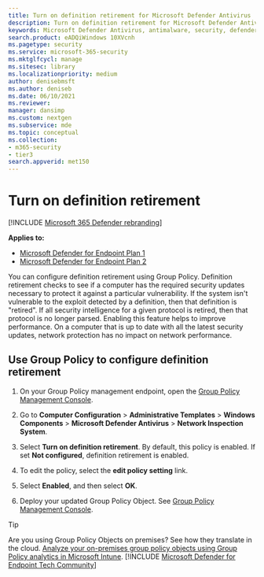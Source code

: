 ```yaml
---
title: Turn on definition retirement for Microsoft Defender Antivirus
description: Turn on definition retirement for Microsoft Defender Antivirus.
keywords: Microsoft Defender Antivirus, antimalware, security, defender, definition retirement
search.product: eADQiWindows 10XVcnh
ms.pagetype: security
ms.service: microsoft-365-security
ms.mktglfcycl: manage
ms.sitesec: library
ms.localizationpriority: medium
author: denisebmsft
ms.author: deniseb
ms.date: 06/10/2021
ms.reviewer:
manager: dansimp
ms.custom: nextgen
ms.subservice: mde
ms.topic: conceptual
ms.collection: 
- m365-security
- tier3
search.appverid: met150
---
```


# Turn on definition retirement

[!INCLUDE [Microsoft 365 Defender rebranding](../../includes/microsoft-defender.md)]

**Applies to:**
- [Microsoft Defender for Endpoint Plan 1](https://go.microsoft.com/fwlink/p/?linkid=2154037)
- [Microsoft Defender for Endpoint Plan 2](https://go.microsoft.com/fwlink/p/?linkid=2154037)

You can configure definition retirement using Group Policy. Definition retirement checks to see if a computer has the required security updates necessary to protect it against a particular vulnerability. If the system isn't vulnerable to the exploit detected by a definition, then that definition is "retired". If all security intelligence for a given protocol is retired, then that protocol is no longer parsed. Enabling this feature helps to improve performance. On a computer that is up to date with all the latest security updates, network protection has no impact on network performance.

## Use Group Policy to configure definition retirement

1. On your Group Policy management endpoint, open the [Group Policy Management Console](/previous-versions/windows/it-pro/windows-server-2008-R2-and-2008/cc731212(v=ws.11)).

2. Go to **Computer Configuration** \> **Administrative Templates** \> **Windows Components** \> **Microsoft Defender Antivirus** \> **Network Inspection System**.

3. Select **Turn on definition retirement**. By default, this policy is enabled. If set **Not configured**, definition retirement is enabled.

4. To edit the policy, select the **edit policy setting** link.

5. Select **Enabled**, and then select **OK**.

6. Deploy your updated Group Policy Object. See [Group Policy Management Console](/windows/win32/srvnodes/group-policy).

> [!TIP]
> Are you using Group Policy Objects on premises? See how they translate in the cloud. [Analyze your on-premises group policy objects using Group Policy analytics in Microsoft Intune](/mem/intune/configuration/group-policy-analytics).
[!INCLUDE [Microsoft Defender for Endpoint Tech Community](../../includes/defender-mde-techcommunity.md)]
